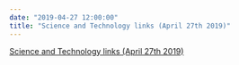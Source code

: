 ```yaml
---
date: "2019-04-27 12:00:00"
title: "Science and Technology links (April 27th 2019)"
---
```


[Science and Technology links (April 27th 2019)](/lemire/blog/2019/04-27-science-and-technology-links-april-27th-2019)

